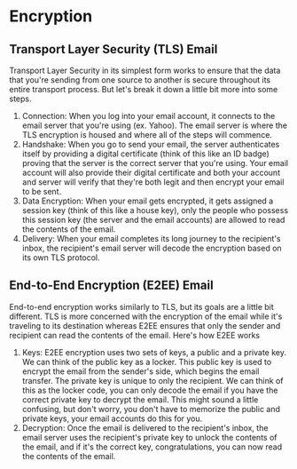 # Encryption

## Transport Layer Security (TLS) Email
Transport Layer Security in its simplest form works to ensure that the data that you're sending from one source to another is secure throughout its entire transport process. But let's break it down a little bit more into some steps. 
1. Connection: When you log into your email account, it connects to the email server that you're using (ex. Yahoo). The email server is where the TLS encryption is housed and where all of the steps will commence.
2. Handshake: When you go to send your email, the server authenticates itself by providing a digital certificate (think of this like an ID badge) proving that the server is the correct server that you're using. Your email account will also provide their digital certificate and both your account and server will verify that they're both legit and then encrypt your email to be sent.
3. Data Encryption: When your email gets encrypted, it gets assigned a session key (think of this like a house key), only the people who possess this session key (the server and the email accounts) are allowed to read the contents of the email.
4. Delivery: When your email completes its long journey to the recipient's inbox, the recipient's email server will decode the encryption based on its own TLS protocol. 


## End-to-End Encryption (E2EE) Email
End-to-end encryption works similarly to TLS, but its goals are a little bit different. TLS is more concerned with the encryption of the email while it's traveling to its destination whereas E2EE ensures that only the sender and recipient can read the contents of the email. Here's how E2EE works 
1. Keys: E2EE encryption uses two sets of keys, a public and a private key. We can think of the public key as a locker. This public key is used to encrypt the email from the sender's side, which begins the email transfer. The private key is unique to only the recipient. We can think of this as the locker code, you can only decode the email if you have the correct private key to decrypt the email. This might sound a little confusing, but don't worry, you don't have to memorize the public and private keys, your email accounts do this for you.
2. Decryption: Once the email is delivered to the recipient's inbox, the email server uses the recipient's private key to unlock the contents of the email, and if it's the correct key, congratulations, you can now read the contents of the email. 
   
   
   
  
